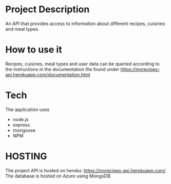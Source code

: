 # Project Description
An API that provides access to information about different recipes, cuisines and meal types.

# How to use it
Recipes, cuisines, meal types and user data can be queried according to the instructions in the documentation file found under https://myrecipes-api.herokuapp.com/documentation.html

# Tech
The application uses
* node.js
* express
* mongoose
* NPM


# HOSTING
The project API is hosted on heroku: https://myrecipes-api.herokuapp.com/
The database is hosted on Azure using MongoDB